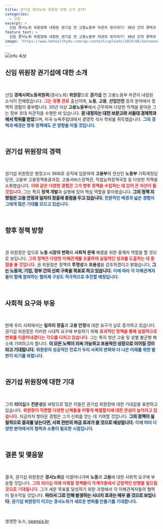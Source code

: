 ```yaml
---
title: 권기섭 경사노위 위원장 내정 소식 공개!
categories:
  - 고용
excerpt: >
  신임 경사노위 위원장에 내정된 권기섭 전 고용노동부 차관의 뒷이야기! 30년 간의 경력과 전문성을 바탕으로 올해 경제와 노동의 새로운 전환점을 만들 수 있을지 관심이 집중된다.
feature_text: >
  신임 경사노위 위원장에 내정된 권기섭 전 고용노동부 차관의 뒷이야기! 30년 간의 경력과 전문성을 바탕으로 올해 경제와 노동의 새로운 전환점을 만들 수 있을지 관심이 집중된다.
image: 'https://www.behealthy4u.com/wp-content/uploads/2024/06/koreanews.jpg'
---
```


<p><img src="https://www.behealthy4u.com/wp-content/uploads/2024/06/koreanews.jpg" alt="info 속보" /></p>

<h2 data-ke-size="size26">신임 위원장 권기섭에 대한 소개</h2>

<p data-ke-size="size16">&nbsp;</p>

<p>신임 <strong>경제사회노동위원회</strong>(경사노위) <strong>위원장</strong>으로 <strong>권기섭</strong> 전 고용노동부 차관이 내정된 소식이 전해졌습니다. <b><span style="color: #ee2323;">그는 정통 관료</span></b> 출신이며, <strong>노동</strong>, <strong>고용</strong>, <strong>산업안전</strong> 등의 분야에서 정책적 경험이 풍부합니다. 30년 이상 <strong>고용노동부</strong>에서 근무하며 다양한 직책을 맡아온 그는 정부 초대 차관직을 수행한 바 있습니다. <b><span style="background-color: #21538527;">권 내정자는 대전 보문고와 서울대 경제학과에서 학위를 받았</span></b>으며, 미국 뉴욕주립대에서 경영학 석사 학위를 취득했습니다. <b><span style="color: #1a5490;">그의 경력과 배경은 향후 정책에도 큰 영향을 미칠 것입니다.</span></b> </p>

<p data-ke-size="size16">&nbsp;</p>

<h2 data-ke-size="size26">권기섭 위원장의 경력</h2>

<p data-ke-size="size16">&nbsp;</p>

<p>권기섭 위원장은 행정고시 36회로 공직에 입문하여 <strong>고용부</strong>의 전신인 <strong>노동부</strong> 기획재정담당관, 고용부 고용정책총괄과장, 고용서비스정책관, 직업능력정책국장 등 다양한 직책을 소화했습니다. <b><span style="color: #ee2323;">이와 같은 다양한 경험은 그가 향후 정책을 수립하는 데 있어 큰 자산이 될 것입니다.</span></b> 그는 특히 <strong>정책 개발</strong>과 실행에 있어 핵심 역할을 맡아왔습니다. <b><span style="background-color: #21538527;">그의 정책 지향점은 고용 안정과 일자리 창출에 중점을 두고 있습니다.</span></b> <b><span style="color: #1a5490;">전문적인 배경과 넓은 경험이 그에게 많은 기대를 모으고 있습니다.</span></b></p>

<p data-ke-size="size16">&nbsp;</p>

<h2 data-ke-size="size26">향후 정책 방향</h2>

<p data-ke-size="size16">&nbsp;</p>

<p>권 위원장은 앞으로 <strong>노동 시장의 변화</strong>와 <strong>사회적 문제</strong> 해결을 위한 중재자 역할을 할 것으로 보입니다. <b><span style="color: #ee2323;">그의 정책은 다양한 이해관계를 조율하여 실질적인 성과를 도출하는 데 중점을 둘 것입니다.</span></b> 권 위원장은 정책의 <strong>투명성</strong>과 <strong>포용성</strong>을 강조하겠다고 밝혔습니다, <b><span style="background-color: #21538527;">그는 노동자, 기업, 정부 간의 신뢰 구축을 목표로 하고 있습니다.</span></b> <b><span style="color: #1a5490;">이에 따라 각   이해관계자들이 함께 참여하는 협의체 구성도 적극적으로 추진할 예정입니다.</span></b></p>

<p data-ke-size="size16">&nbsp;</p>

<h2 data-ke-size="size26">사회적 요구와 부응</h2>

<p data-ke-size="size16">&nbsp;</p>

<p>현재 우리 사회에서는 <strong>일자리 창출</strong>과 <strong>고용 안정</strong>에 대한 요구가 날로 증가하고 있습니다. 권기섭 위원장은 이러한 시대적 요구에 부응하기 위해 <b><span style="color: #ee2323;">효과적인 정책을 통해 실질적으로 변화를 이끌어내겠다는 각오를 다지고 있습니다.</span></b> 그는 특히 청년 고용 및 성별 불균형 해소에 기여하고자 합니다. <b><span style="background-color: #21538527;">이 모든 노력이 지속 가능하고 포용적인 성장으로 이어질 것이라고 기대됩니다.</span></b> <b><span style="color: #1a5490;">위원장의 성공적인 진로가 우리 사회의 변화와 더 나은 미래를 위한 발판이 되기를 바랍니다.</span></b></p>

<p data-ke-size="size16">&nbsp;</p>

<h2 data-ke-size="size26">권기섭 위원장에 대한 기대</h2>

<p data-ke-size="size16">&nbsp;</p>

<p>그의 <strong>리더십</strong>과 <strong>전문성</strong>을 바탕으로 많은 이들은 권기섭 위원장에 대한 기대감을 표현하고 있습니다. <b><span style="color: #ee2323;">위원장이 직면할 다양한 난제들을 어떻게 해결할지에 대한 관심이 높아지고 있습니다.</span></b> 지금까지 쌓아온 경험은 그가 신뢰를 얻는 데 기여할 것입니다. <b><span style="background-color: #21538527;">그의 정책이 실질적으로 결과를 낳는다면, 사회 전반의 파급 효과가 클 것으로 예상됩니다.</span></b> <b><span style="color: #1a5490;">이에 따라 다양한 분야에서의 협력과 소통이 필요한 시점입니다.</span></b></p>

<p data-ke-size="size16">&nbsp;</p>

<h2 data-ke-size="size26">결론 및 맺음말</h2>

<p data-ke-size="size16">&nbsp;</p>

<p>결국, 권기섭 위원장은 <strong>경사노위</strong>를 이끌어나가며 <strong>노동</strong>과 <strong>고용</strong>에 대한 사회적 요구에 부응할 것입니다. <b><span style="color: #ee2323;">그의 리더십 아래 이뤄질 정책들이 각계각층에서 긍정적인 반향을 일으킬 것으로 기대됩니다.</span></b> 그가 세운 목표를 달성하기 위한 과정에서 각 이해관계자들의 협력이 필수적일 것입니다. <b><span style="background-color: #21538527;">따라서 그로 인해 발생하는 시너지 효과는 매우 클 것으로 보입니다.</span></b> <b><span style="color: #1a5490;">권기섭 위원장이 이끄는 경사노위가 새로운 변화를 만들기를 기대합니다.</span></b></p>

<p data-ke-size="size16">&nbsp;</p>
생생한 뉴스, <a href="https://opensis.kr" rel="dofollow">opensis.kr</a>


